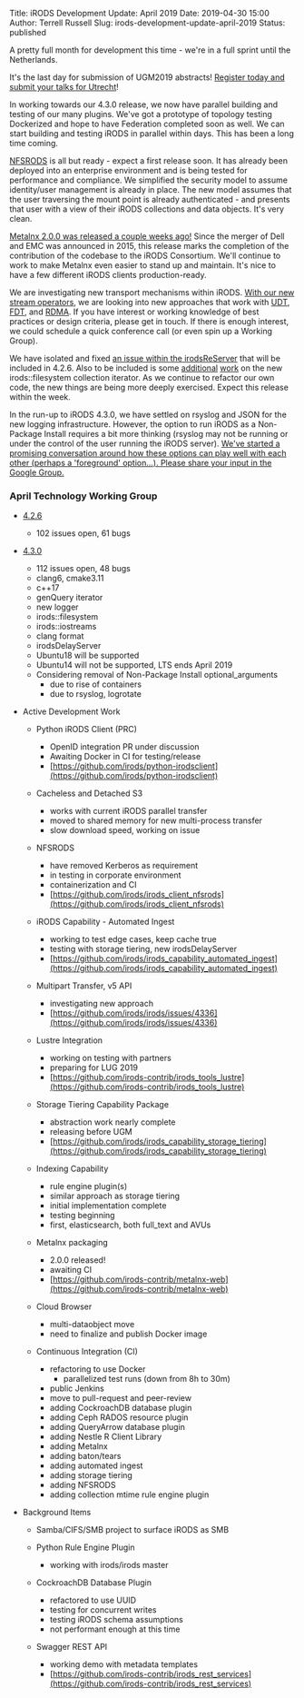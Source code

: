 Title: iRODS Development Update: April 2019
Date: 2019-04-30 15:00
Author: Terrell Russell
Slug: irods-development-update-april-2019
Status: published


A pretty full month for development this time - we're in a full sprint until the Netherlands.

It's the last day for submission of UGM2019 abstracts! [Register today and submit your talks for Utrecht](https://irods.org/ugm2019)!

In working towards our 4.3.0 release, we now have parallel building and testing of our many plugins.  We've got a prototype of topology testing Dockerized and hope to have Federation completed soon as well.  We can start building and testing iRODS in parallel within days.  This has been a long time coming.

[NFSRODS](https://github.com/irods/irods_client_nfsrods) is all but ready - expect a first release soon.  It has already been deployed into an enterprise environment and is being tested for performance and compliance.  We simplified the security model to assume identity/user management is already in place.  The new model assumes that the user traversing the mount point is already authenticated - and presents that user with a view of their iRODS collections and data objects.  It's very clean.

[Metalnx 2.0.0 was released a couple weeks ago!]({filename}/posts/metalnx-2.0.0-is-released.md)  Since the merger of Dell and EMC was announced in 2015, this release marks the completion of the contribution of the codebase to the iRODS Consortium.  We'll continue to work to make Metalnx even easier to stand up and maintain.  It's nice to have a few different iRODS clients production-ready.

We are investigating new transport mechanisms within iRODS.  [With our new stream operators](https://irods.org/trirods/), we are looking into new approaches that work with [UDT](http://udt.sourceforge.net/), [FDT](http://monalisa.cern.ch/FDT/), and [RDMA](https://en.wikipedia.org/wiki/Remote_direct_memory_access).  If you have interest or working knowledge of best practices or design criteria, please get in touch.  If there is enough interest, we could schedule a quick conference call (or even spin up a Working Group).

We have isolated and fixed [an issue within the irodsReServer](https://github.com/irods/irods/issues/4351) that will be included in 4.2.6.  Also to be included is some [additional](https://github.com/irods/irods/issues/4340) [work](https://github.com/irods/irods/issues/4346) on the new irods::filesystem collection iterator.  As we continue to refactor our own code, the new things are being more deeply exercised.  Expect this release within the week.

In the run-up to iRODS 4.3.0, we have settled on rsyslog and JSON for the new logging infrastructure.  However, the option to run iRODS as a Non-Package Install requires a bit more thinking (rsyslog may not be running or under the control of the user running the iRODS server).  [We've started a promising conversation around how these options can play well with each other (perhaps a 'foreground' option...).  Please share your input in the Google Group.](https://groups.google.com/forum/#!topic/irod-chat/UMtIONRhwvo)


### April Technology Working Group

- [4.2.6](https://github.com/irods/irods/milestone/31)

    - 102 issues open, 61 bugs

- [4.3.0](https://github.com/irods/irods/milestone/16)

    - 112 issues open, 48 bugs
    - clang6, cmake3.11
    - c++17
    - genQuery iterator
    - new logger
    - irods::filesystem
    - irods::iostreams
    - clang format
    - irodsDelayServer
    - Ubuntu18 will be supported
    - Ubuntu14 will not be supported, LTS ends April 2019
    - Considering removal of Non-Package Install optional_arguments
        - due to rise of containers
        - due to rsyslog, logrotate

- Active Development Work

    - Python iRODS Client (PRC)
        - OpenID integration PR under discussion
        - Awaiting Docker in CI for testing/release
        - [https://github.com/irods/python-irodsclient](https://github.com/irods/python-irodsclient)

    - Cacheless and Detached S3
        - works with current iRODS parallel transfer
        - moved to shared memory for new multi-process transfer
        - slow download speed, working on issue

    - NFSRODS
        - have removed Kerberos as requirement
        - in testing in corporate environment
        - containerization and CI
        - [https://github.com/irods/irods_client_nfsrods](https://github.com/irods/irods_client_nfsrods)

    - iRODS Capability - Automated Ingest
        - working to test edge cases, keep cache true
        - testing with storage tiering, new irodsDelayServer
        - [https://github.com/irods/irods_capability_automated_ingest](https://github.com/irods/irods_capability_automated_ingest)

    - Multipart Transfer, v5 API
        - investigating new approach
        - [https://github.com/irods/irods/issues/4336](https://github.com/irods/irods/issues/4336)

    - Lustre Integration
        - working on testing with partners
        - preparing for LUG 2019
        - [https://github.com/irods-contrib/irods_tools_lustre](https://github.com/irods-contrib/irods_tools_lustre)

    - Storage Tiering Capability Package
        - abstraction work nearly complete
        - releasing before UGM
        - [https://github.com/irods/irods_capability_storage_tiering](https://github.com/irods/irods_capability_storage_tiering)

    - Indexing Capability
        - rule engine plugin(s)
        - similar approach as storage tiering
        - initial implementation complete
        - testing beginning
        - first, elasticsearch, both full_text and AVUs

    - Metalnx packaging
        - 2.0.0 released!
        - awaiting CI
        - [https://github.com/irods-contrib/metalnx-web](https://github.com/irods-contrib/metalnx-web)

    - Cloud Browser
        - multi-dataobject move
        - need to finalize and publish Docker image

    - Continuous Integration (CI)
        - refactoring to use Docker
            - parallelized test runs (down from 8h to 30m)
        - public Jenkins
        - move to pull-request and peer-review
        - adding CockroachDB database plugin
        - adding Ceph RADOS resource plugin
        - adding QueryArrow database plugin
        - adding Nestle R Client Library
        - adding Metalnx
        - adding baton/tears
        - adding automated ingest
        - adding storage tiering
        - adding NFSRODS
        - adding collection mtime rule engine plugin

- Background Items

    - Samba/CIFS/SMB project to surface iRODS as SMB

    - Python Rule Engine Plugin
        - working with irods/irods master

    - CockroachDB Database Plugin
        - refactored to use UUID
        - testing for concurrent writes
        - testing iRODS schema assumptions
        - not performant enough at this time

    - Swagger REST API
        - working demo with metadata templates
        - [https://github.com/irods-contrib/irods_rest_services](https://github.com/irods-contrib/irods_rest_services)
